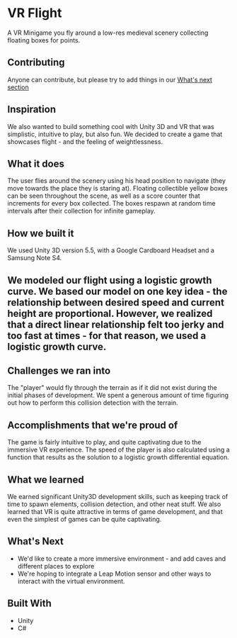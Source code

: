 # VR Flight

A VR Minigame you fly around a low-res medieval scenery collecting floating boxes for points.

## Contributing
Anyone can contribute, but please try to add things in our <a href="#What's-Next">What's next section</a>

## Inspiration
We also wanted to build something cool with Unity 3D and VR that was simplistic, intuitive to play, but also fun. We decided to create a game that showcases flight - and the feeling of weightlessness.

## What it does
The user flies around the scenery using his head position to navigate (they move towards the place they is staring at). Floating collectible yellow boxes can be seen throughout the scene, as well as a score counter that increments for every box collected. The boxes respawn at random time intervals after their collection for infinite gameplay.

## How we built it
We used Unity 3D version 5.5, with a Google Cardboard Headset and a Samsung Note S4.

## We modeled our flight using a logistic growth curve. We based our model on one key idea - the relationship between desired speed and current height are proportional. However, we realized that a direct linear relationship felt too jerky and too fast at times - for that reason, we used a logistic growth curve.

## Challenges we ran into
The "player" would fly through the terrain as if it did not exist during the initial phases of development. We spent a generous amount of time figuring out how to perform this collision detection with the terrain.

## Accomplishments that we're proud of
The game is fairly intuitive to play, and quite captivating due to the immersive VR experience. The speed of the player is also calculated using a function that results as the solution to a logistic growth differential equation.

## What we learned
We earned significant Unity3D development skills, such as keeping track of time to spawn elements, collision detection, and other neat stuff. We also learned that VR is quite attractive in terms of game development, and that even the simplest of games can be quite captivating.

## What's Next
* We'd like to create a more immersive environment - and add caves and different places to explore
* We're hoping to integrate a Leap Motion sensor and other ways to interact with the virtual environment.

## Built With
* Unity
* C#
